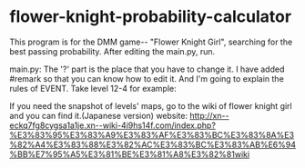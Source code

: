 # flower-knight-probability-calculator
This program is for the DMM game-- "Flower Knight Girl", searching for the best passing probability.
After editing the main.py, run.

main.py:
The '?' part is the place that you have to change it.
I have added #remark so that you can know how to edit it.
And I'm going to explain the rules of EVENT.
Take level 12-4 for example:







If you need the snapshot of levels' maps, go to the wiki of flower knight girl and you can find it.(Japanese version)
website:
http://xn--eckq7fg8cygsa1a1je.xn--wiki-4i9hs14f.com/index.php?%E3%83%95%E3%83%A9%E3%83%AF%E3%83%BC%E3%83%8A%E3%82%A4%E3%83%88%E3%82%AC%E3%83%BC%E3%83%AB%E6%94%BB%E7%95%A5%E3%81%BE%E3%81%A8%E3%82%81wiki
